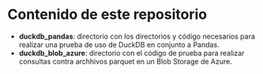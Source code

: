 # Contenido de este repositorio

- **duckdb_pandas**: directorio con los directorios y código necesarios para realizar una prueba de uso de DuckDB en conjunto a Pandas.
- **duckdb_blob_azure**: directorio con el código de prueba para realizar consultas contra archhivos parquet en un Blob Storage de Azure.
